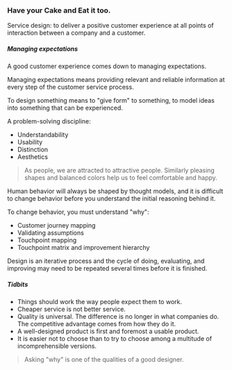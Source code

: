 ### Have your Cake and Eat it too.

Service design: to deliver a positive customer experience at all points of interaction between a company and a customer.


##### Managing expectations

A good customer experience comes down to managing expectations.

Managing expectations means providing relevant and reliable information at every step of the customer service process.

To design something means to "give form" to something, to model ideas into something that can be experienced.

A problem-solving discipline:

* Understandability
* Usability
* Distinction
* Aesthetics

> As people, we are attracted to attractive people. Similarly pleasing shapes and balanced colors help us to feel comfortable and happy.

Human behavior will always be shaped by thought models, and it is difficult to change behavior before you understand the initial reasoning behind it.

To change behavior, you must understand "why":

* Customer journey mapping
* Validating assumptions
* Touchpoint mapping
* Touchpoint matrix and improvement hierarchy

Design is an iterative process and the cycle of doing, evaluating, and improving may need to be repeated several times before it is finished.


##### Tidbits

* Things should work the way people expect them to work.
* Cheaper service is not better service.
* Quality is universal. The difference is no longer in what companies do. The competitive advantage comes from how they do it.
* A well-designed product is first and foremost a usable product.
* It is easier not to choose than to try to choose among a multitude of incomprehensible versions.

> Asking "why" is one of the qualities of a good designer.
